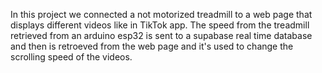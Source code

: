 In this project we connected a not motorized treadmill to a web page that displays different videos like in TikTok app.
The speed from the treadmill retrieved from an arduino esp32 is sent to a supabase real time database and then is retroeved from the web page and it's used to change the scrolling speed of the videos.

